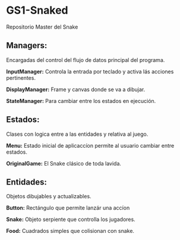 # GS1-Snaked
Repositorio Master del Snake

## Managers:
  Encargadas del control del flujo de datos principal del programa.
  
  **InputManager:** Controla la entrada por teclado y activa lás acciones pertinentes.
  
  **DisplayManager:** Frame y canvas donde se va a dibujar.
  
  **StateManager:** Para cambiar entre los  estados en ejecución.

## Estados:
  Clases con logica entre a las entidades y relativa al juego.
  
  **Menu:** Estado inicial de aplicaccíon permite al usuario cambiar entre estados.
  
  **OriginalGame:** El Snake clásico de toda lavida.
  
## Entidades:
  
  Objetos dibujables y actualizables. 

  **Button:** Rectángulo que permite lanzár una accíon
  
  **Snake:** Objeto serpiente que controlla los jugadores.
  
  **Food:** Cuadrados simples que colisionan con snake.

